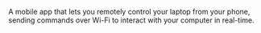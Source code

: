 A mobile app that lets you remotely control your laptop from your phone, sending commands over Wi-Fi to interact with your computer in real-time.
